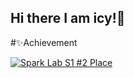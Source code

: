 ## Hi there I am icy!👋

#✨Achievement

[![Spark Lab S1 #2 Place](https://spark-lab.city/api/badge?session=1&prize=2)](https://spark-lab.city)
<!--
**Createrzj/Createrzj** is a ✨ _special_ ✨ repository because its `README.md` (this file) appears on your GitHub profile.
Here are some ideas to get you started:
- 🔭 I’m currently working on ...
- 🌱 I’m currently learning ...
- 👯 I’m looking to collaborate on ...
- 🤔 I’m looking for help with ...
- 💬 Ask me about ...
- 📫 How to reach me: ...
- 😄 Pronouns: ...
- ⚡ Fun fact: ...
-->
